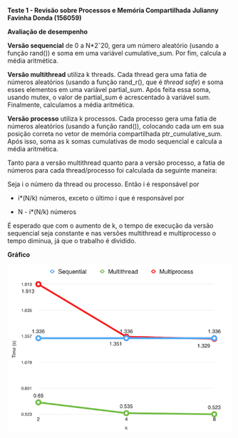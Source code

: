 **Teste 1 - Revisão sobre Processos e Memória Compartilhada**
**Julianny Favinha Donda (156059)**

**Avaliação de desempenho**

**Versão sequencial** de 0 a N*2ˆ20, gera um número aleatório (usando a função rand()) e soma em uma variável cumulative&#95;sum. Por fim, calcula a média aritmética.

**Versão multithread** utiliza k threads. Cada thread gera uma fatia de números aleatórios (usando a função rand&#95;r(), que é _thread safe_) e soma esses elementos em uma variável partial&#95;sum. Após feita essa soma, usando mutex, o valor de partial&#95;sum é acrescentado à variável sum. Finalmente, calculamos a média aritmética.

**Versão processo** utiliza k processos. Cada processo gera uma fatia de números aleatórios (usando a função rand()), colocando cada um em sua posição correta no vetor de memória compartilhada ptr&#95;cumulative&#95;sum. Após isso,  soma as k somas cumulativas de modo sequencial e calcula a média aritmética. 

Tanto para a versão multithread quanto para a versão processo, a fatia de números para cada thread/processo foi calculada da seguinte maneira:

Seja i o número da thread ou processo. Então i é responsável por

* i*(N/k) números, exceto o último i que é responsável por

* N - i*(N/k) números


É esperado que com o aumento de k, o tempo de execução da versão sequencial seja constante e nas versões multithread e multiprocesso o tempo diminua, já que o trabalho é dividido.


**Gráfico**

![Gráfico](images/graph-timexk.png)
